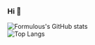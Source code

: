 ### Hi 👋

![Formulous's GitHub stats](https://github-readme-stats.vercel.app/api?username=formulous&show_icons=true&theme=dracula)
<br/>
![Top Langs](https://github-readme-stats.vercel.app/api/top-langs/?username=formulous&layout=compact&theme=dracula)
<!---
formulous/formulous is a ✨ special ✨ repository because its `README.md` (this file) appears on your GitHub profile.
You can click the Preview link to take a look at your changes.
--->
